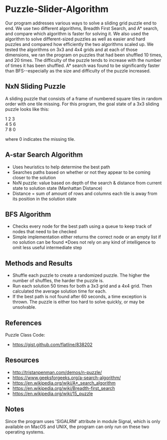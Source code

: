# Puzzle-Slider-Algorithm
Our program addresses various ways to solve a sliding grid puzzle end to end. We use two different algorithms, Breadth First Search, and A* search, and compare which algorithm is faster for solving it. We also used the algorithm to solve different-sized puzzles as well as easier and hard puzzles and compared how efficiently the two algorithms scaled up. We tested the algorithms on 3x3 and 4x4 grids and at each of those dimensions, we ran the program on puzzles that had been shuffled 10 times, and 20 times. The difficulty of the puzzle tends to increase with the number of times it has been shuffled. A* search was found to be significantly faster than BFS--especially as the size and difficulty of the puzzle increased. 

## NxN Sliding Puzzle
A sliding puzzle that consists of a frame of numbered square tiles in random order with one tile missing. For this program, the goal state of a 3x3 sliding puzzle looks like this:

1 2 3	</br>
4 5 6 </br>
7 8 0 </br>

where 0 indicates the missing tile.

## A-star Search Algorithm
* Uses heuristics to help determine the best path
* Searches paths based on whether or not they appear to be coming closer to the solution
* NxN puzzle: value based on depth of the search & distance from current state to solution state (Manhattan Distance)
* Distance = sum of amount of rows and columns each tile is away from its position in the solution state

## BFS Algorithm
* Checks every node for the best path using a queue to keep track of nodes that need to be checked
* Simple implementation either returns the correct node or an empty list if no solution can be found
*Does not rely on any kind of intelligence to omit less useful intermediate step

## Methods and Results
* Shuffle each puzzle to create a randomized puzzle. The higher the number of shuffles, the harder the puzzle is.
* Run each solution 50 times for both a 3x3 grid and a 4x4 grid. Then calculated the average solution time for each.
* If the best path is not found after 60 seconds, a time exception is thrown. The puzzle is either too hard to solve quickly, or may be unsolvable.

## References
Puzzle Class Code:
* https://gist.github.com/flatline/838202

## Resources
* http://tristanpenman.com/demos/n-puzzle/ 
* https://www.geeksforgeeks.org/a-search-algorithm/ 
* https://en.wikipedia.org/wiki/A*_search_algorithm 
* https://en.wikipedia.org/wiki/Breadth-first_search 
* https://en.wikipedia.org/wiki/15_puzzle

## Notes

Since the program uses 'SIGALRM' attribute in module Signal, which is only available on MacOS and UNIX, the program can only run on these two operating systems.

